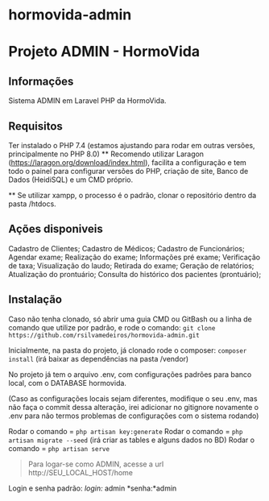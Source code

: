 # hormovida-admin

# Projeto ADMIN - HormoVida

## Informações

Sistema ADMIN em Laravel PHP da HormoVida.

## Requisitos

Ter instalado o PHP 7.4 (estamos ajustando para rodar em outras versões, principalmente no PHP 8.0)
\*\* Recomendo utilizar Laragon (https://laragon.org/download/index.html), facilita a configuração e tem todo o painel para configurar versões do PHP, criação de site, Banco de Dados (HeidiSQL) e um CMD próprio.

\*\* Se utilizar xampp, o processo é o padrão, clonar o repositório dentro da pasta /htdocs.

## Ações disponiveis

Cadastro de Clientes;
Cadastro de Médicos;
Cadastro de Funcionários;
Agendar exame;
Realização do exame;
Informações pré exame;
Verificação de taxa;
Visualização do laudo;
Retirada do exame;
Geração de relatórios;
Atualização do prontuário;
Consulta do histórico dos pacientes (prontuário);

## Instalação

Caso não tenha clonado, só abrir uma guia CMD ou GitBash ou a linha de comando que utilize por padrão, e rode o comando:
`git clone https://github.com/rsilvamedeiros/hormovida-admin.git`

Inicialmente, na pasta do projeto, já clonado rode o composer:
`composer install`
(irá baixar as dependências na pasta /vendor)

No projeto já tem o arquivo .env, com configurações padrões para banco local, com o DATABASE hormovida.

(Caso as configurações locais sejam diferentes, modifique o seu .env, mas não faça o commit dessa alteração, irei adicionar no gitignore novamente o .env para não termos problemas de configurações com o sistema rodando)

Rodar o comando = `php artisan key:generate`
Rodar o comando = `php artisan migrate --seed` (irá criar as tables e alguns dados no BD)
Rodar o comando = `php artisan serve`

> Para logar-se como ADMIN, acesse a url http://SEU_LOCAL_HOST/home

Login e senha padrão:
_login:_ admin
*senha:*admin
